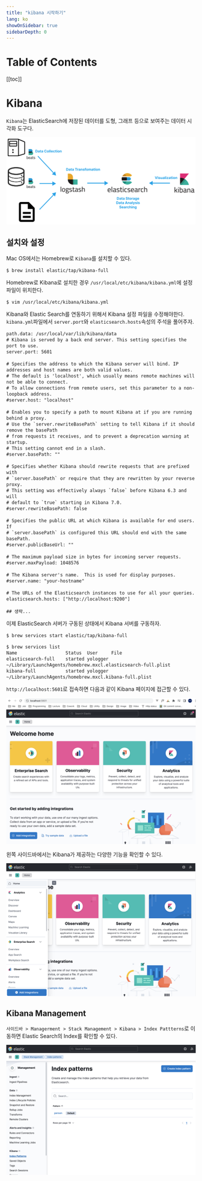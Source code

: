 ```yaml
---
title: "kibana 시작하기"
lang: ko
showOnSidebar: true
sidebarDepth: 0
---
```

# Table of Contents
[[toc]]

# Kibana
`Kibana`는 ElasticSearch에 저장된 데이터를 도형, 그래프 등으로 보여주는 데이터 시각화 도구다.

![](./220411_kibana/0.png)

## 설치와 설정
Mac OS에서는 Homebrew로 `Kibana`를 설치할 수 있다.
```
$ brew install elastic/tap/kibana-full
```
Homebrew로 Kibana로 설치한 경우 `/usr/local/etc/kibana/kibana.yml`에 설정 파일이 위치한다.
```
$ vim /usr/local/etc/kibana/kibana.yml
```
Kibana와 Elastic Search를 연동하기 위해서 Kibana 설정 파일을 수정해야한다. `kibana.yml`파일에서 `server.port`와 `elasticsearch.hosts`속성의 주석을 풀어주자.
``` {3,33}
path.data: /usr/local/var/lib/kibana/data
# Kibana is served by a back end server. This setting specifies the port to use.
server.port: 5601

# Specifies the address to which the Kibana server will bind. IP addresses and host names are both valid values.
# The default is 'localhost', which usually means remote machines will not be able to connect.
# To allow connections from remote users, set this parameter to a non-loopback address.
#server.host: "localhost"

# Enables you to specify a path to mount Kibana at if you are running behind a proxy.
# Use the `server.rewriteBasePath` setting to tell Kibana if it should remove the basePath
# from requests it receives, and to prevent a deprecation warning at startup.
# This setting cannot end in a slash.
#server.basePath: ""

# Specifies whether Kibana should rewrite requests that are prefixed with
# `server.basePath` or require that they are rewritten by your reverse proxy.
# This setting was effectively always `false` before Kibana 6.3 and will
# default to `true` starting in Kibana 7.0.
#server.rewriteBasePath: false

# Specifies the public URL at which Kibana is available for end users. If
# `server.basePath` is configured this URL should end with the same basePath.
#server.publicBaseUrl: ""

# The maximum payload size in bytes for incoming server requests.
#server.maxPayload: 1048576

# The Kibana server's name.  This is used for display purposes.
#server.name: "your-hostname"

# The URLs of the Elasticsearch instances to use for all your queries.
elasticsearch.hosts: ["http://localhost:9200"]

## 생략...
```
이제 ElasticSearch 서버가 구동된 상태에서 Kibana 서버를 구동하자.
```
$ brew services start elastic/tap/kibana-full
```
```
$ brew services list
Name                  Status  User     File
elasticsearch-full    started yologger ~/Library/LaunchAgents/homebrew.mxcl.elasticsearch-full.plist
kibana-full           started yologger ~/Library/LaunchAgents/homebrew.mxcl.kibana-full.plist
```
`http://localhost:5601`로 접속하면 다음과 같이 Kibana 페이지에 접근할 수 있다.

![](./220411_kibana/1.png)

왼쪽 사이드바에서는 Kibana가 제공하는 다양한 기능을 확인할 수 있다.

![](./220411_kibana/2.png)

## Kibana Management
`사이드바 > Managerment > Stack Management > Kibana > Index Pattterns`로 이동하면 Elastic Search의 Index를 확인할 수 있다.

![](./220411_kibana/3.png)